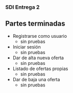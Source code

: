 ### SDI Entrega 2
## Partes terminadas
* Registrarse como usuario
  * sin pruebas
* Iniciar sesión
  * sin pruebas
* Dar de alta nueva oferta
  * sin pruebas
* Listado de ofertas propias
  * sin pruebas
* Dar de baja una oferta
  * sin pruebas
